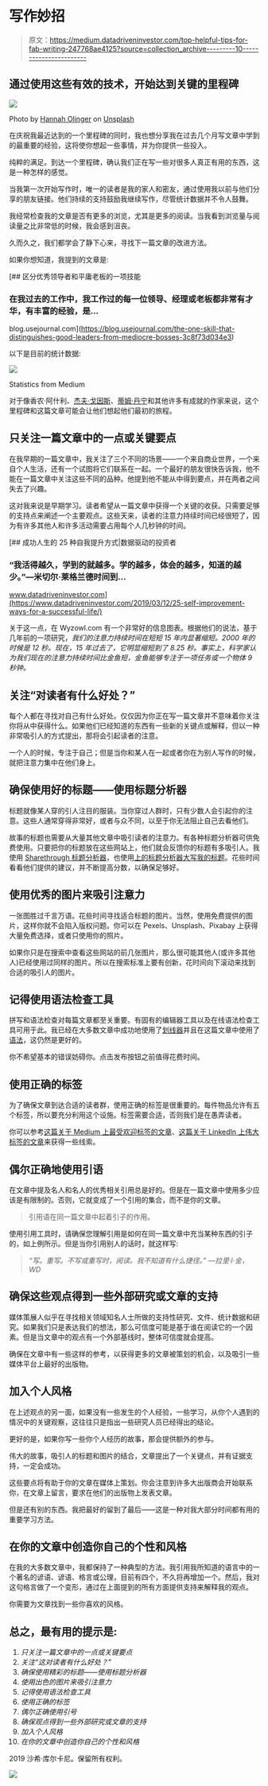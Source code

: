 # 写作妙招

> 原文：<https://medium.datadriveninvestor.com/top-helpful-tips-for-fab-writing-247768ae4125?source=collection_archive---------10----------------------->

## 通过使用这些有效的技术，开始达到关键的里程碑

![](img/51505c164fb48a7f4a15fe7c741e8b6f.png)

Photo by [Hannah Olinger](https://unsplash.com/@hannaholinger?utm_source=unsplash&utm_medium=referral&utm_content=creditCopyText) on [Unsplash](https://unsplash.com/s/photos/woman-writing?utm_source=unsplash&utm_medium=referral&utm_content=creditCopyText)

在庆祝我最近达到的一个里程碑的同时，我也想分享我在过去几个月写文章中学到的最重要的经验，这将使你想起一些事情，并为你提供一些投入。

纯粹的满足。到达一个里程碑，确认我们正在写一些对很多人真正有用的东西，这是一种怎样的感觉。

当我第一次开始写作时，唯一的读者是我的家人和密友，通过使用我以前与他们分享的朋友链接。他们持续的支持鼓励我继续写作，尽管统计数据并不令人鼓舞。

我经常检查我的文章是否有更多的浏览，尤其是更多的阅读。当我看到浏览量与阅读量之比非常低的时候，我会感到沮丧。

久而久之，我们都学会了静下心来，寻找下一篇文章的改进方法。

如果你想知道，我提到的文章是:

[](https://blog.usejournal.com/the-one-skill-that-distinguishes-good-leaders-from-mediocre-bosses-3c8f73d034e3) [## 区分优秀领导者和平庸老板的一项技能

### 在我过去的工作中，我工作过的每一位领导、经理或老板都非常有才华，有丰富的经验，是…

blog.usejournal.com](https://blog.usejournal.com/the-one-skill-that-distinguishes-good-leaders-from-mediocre-bosses-3c8f73d034e3) 

以下是目前的统计数据:

![](img/c4686f52595ce02b8b86b98d80878ae7.png)

Statistics from Medium

对于像香农·阿什利、[杰夫·戈因斯](https://medium.com/u/b176436e91b1?source=post_page-----247768ae4125--------------------------------)、[蒂姆·丹宁](https://medium.com/u/b6d641be1066?source=post_page-----247768ae4125--------------------------------)和其他许多有成就的作家来说，这个里程碑和这篇文章可能会让他们想起他们最初的旅程。

## 只关注一篇文章中的一点或关键要点

在我早期的一篇文章中，我关注了三个不同的场景——一个来自商业世界，一个来自个人生活，还有一个试图将它们联系在一起。一个最好的朋友很快告诉我，他不能在一篇文章中关注这些不同的品种。他提到他不能从中得到要点，并在两者之间失去了兴趣。

这对我来说是早期学习。读者希望从一篇文章中获得一个关键的收获。只需要足够的支持点来阐述一个主要观点。这些天来，读者的注意力持续时间已经很短了，因为有许多其他人和许多活动需要占用每个人几秒钟的时间。

[](https://www.datadriveninvestor.com/2019/03/12/25-self-improvement-ways-for-a-successful-life/) [## 成功人生的 25 种自我提升方式|数据驱动的投资者

### “我活得越久，学到的就越多。学的越多，体会的越多，知道的越少。”―米切尔·莱格兰德时间到…

www.datadriveninvestor.com](https://www.datadriveninvestor.com/2019/03/12/25-self-improvement-ways-for-a-successful-life/) 

关于这一点，在 Wyzowl.com 有一个非常好的信息图表。根据他们的说法，基于几年前的一项研究，*我们的注意力持续时间在短短 15 年内显著缩短。2000 年的时候是 12 秒。现在，15 年过去了，它明显缩短到了 8.25 秒。事实上，科学家认为我们现在的注意力持续时间比金鱼短，金鱼能够专注于一项任务或一个物体 9 秒钟。*

## 关注“对读者有什么好处？”

每个人都在寻找对自己有什么好处。仅仅因为你正在写一篇文章并不意味着你关注你将从中获得什么。如果他们已经知道的东西有一些新的关键点或解释，但以一种非常吸引人的方式提出，那将会引起读者的注意。

一个人的时候，专注于自己；但是当你和某人在一起或者你在为别人写作的时候，就把注意力集中在他们身上。

## 确保使用好的标题——使用标题分析器

标题就像某人穿的引人注目的服装。当你穿过人群时，只有少数人会引起你的注意。这些人通常穿得非常好，或者与众不同，以至于你无法阻止自己去看他们。

故事的标题也需要从大量其他文章中吸引读者的注意力。有各种标题分析器可供免费使用。只要把你的标题放在这些网站上，他们就会反馈你的标题有多吸引人。我使用 [Sharethrough 标题分析器](https://headlines.sharethrough.com/)，也使用[上的标题分析器大写我的标题](https://capitalizemytitle.com/)。花些时间看看他们提供的建议，并不断提高分数，以确保足够好。

## 使用优秀的图片来吸引注意力

一张图胜过千言万语。花些时间寻找适合标题的图片。当然，使用免费提供的图片，这样你就不会陷入版权问题。你可以在 Pexels、Unsplash、Pixabay 上获得大量免费选择，或者只使用你的照片。

如果你只是在搜索中查看这些网站的前几张图片，那么很可能其他人(或许多其他人)已经使用过同样的图片。所以在搜索标准上要有创新，花时间向下滚动来找到合适的吸引人的图片。

## 记得使用语法检查工具

拼写和语法检查对每篇文章都至关重要。有固有的编辑器工具以及在线语法检查工具可用于此。我已经在大多数文章中成功地使用了[划线器](https://www.scribens.com/)并且在这篇文章中使用了[语法](https://www.grammarly.com/)，这仍然是更好的。

你不希望基本的错误妨碍你。点击发布按钮之前值得花费时间。

## 使用正确的标签

为了确保文章到达合适的读者群，使用正确的标签是很重要的。每件物品允许有五个标签，所以要充分利用这个设施。标签需要合适，否则我们是在愚弄读者。

你可以参考[这篇关于 Medium 上最受欢迎标签的文章](https://findingtom.com/most-popular-tags-medium/)、[这篇关于 LinkedIn 上伟大标签的文章](https://www.sendible.com/insights/how-to-use-hashtags-on-linkedin)来获得一些线索。

## 偶尔正确地使用引语

在文章中提及名人和名人的优秀相关引用总是好的。但是在一篇文章中使用多少应该是有限制的。否则，它就变成了一个引用的集合，而不是你的文章。

> 引用语在同一篇文章中起着引子的作用。

使用引用工具时，请确保您理解引用是如何在同一篇文章中充当某种东西的引子的，如上例所示。但是当你引用别人的话时，就这样写:

> *“写。重写。不写或重写时，阅读。我不知道有什么捷径。”
> —拉里·l·金，WD*

## 确保这些观点得到一些外部研究或文章的支持

媒体策展人似乎在寻找相关领域知名人士所做的支持性研究、文件、统计数据和研究。如果我们只是表达我们的想法，那么可信度可能是基于谁在阅读它的一个因素。但是当文章中的观点有一个外部基线时，整体可信度就会提高。

确保在文章中有一些这样的参考，以获得更多的文章被策划的机会，以及吸引一些媒体平台上最好的出版物。

## 加入个人风格

在上述观点的另一面，如果没有一些发生的个人经验，一些学习，从你个人遇到的情况中的关键观察，这往往只是指出一些研究人员已经得出的结论。

更好的是，如果你写一些你个人经历的故事，那会提供额外的参与。

伟大的故事，吸引人的标题和图片的结合，文章提出了一个关键点，并有证据支持，一定会成功。

这些要点将有助于你的文章在媒体上策划。你会注意到许多大出版商会开始联系你，在文章上留言，要求在他们的出版物上发表文章。

但是还有别的东西。我把最好的留到了最后——这是一种对我大部分时间都有用的重要学习方法。

## 在你的文章中创造你自己的个性和风格

在我的大多数文章中，我都保持了一种典型的方法。我引用我所知道的语言中的一个著名的谚语、谚语、格言或公理，目前有四个，不久将再增加一个。然后，我对这句格言做了一个变形，通过在上面提到的所有方面提供支持来解释我的观点。

你需要为文章找到一些你喜欢的风格。

## 总之，最有用的提示是:

1.  *只关注一篇文章中的一点或关键要点*
2.  *关注“这对读者有什么好处？”*
3.  *确保使用精彩的标题——使用标题分析器*
4.  *使用出色的图片来吸引注意力*
5.  *记得使用语法检查工具*
6.  *使用正确的标签*
7.  *偶尔正确使用引号*
8.  *确保观点得到一些外部研究或文章的支持*
9.  *加入个人风格*
10.  *在你的文章中创造你自己的个性和风格*

2019 沙希·库尔卡尼。保留所有权利。

![](img/59c51a534b6b8c080b11c1243b37a666.png)